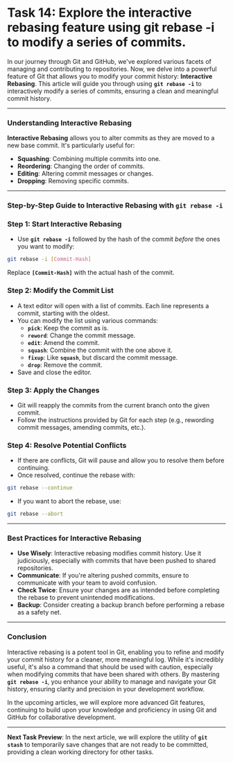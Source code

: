 # Task 14: Explore the interactive rebasing feature using git rebase -i to modify a series of commits.

In our journey through Git and GitHub, we've explored various facets of managing and contributing to repositories. Now, we delve into a powerful feature of Git that allows you to modify your commit history: **Interactive Rebasing**. This article will guide you through using **`git rebase -i`** to interactively modify a series of commits, ensuring a clean and meaningful commit history.

---

### Understanding Interactive Rebasing

**Interactive Rebasing** allows you to alter commits as they are moved to a new base commit. It's particularly useful for:

- **Squashing**: Combining multiple commits into one.
- **Reordering**: Changing the order of commits.
- **Editing**: Altering commit messages or changes.
- **Dropping**: Removing specific commits.

---

### Step-by-Step Guide to Interactive Rebasing with **`git rebase -i`**

### **Step 1: Start Interactive Rebasing**

- Use **`git rebase -i`** followed by the hash of the commit *before* the ones you want to modify:

```bash
git rebase -i [Commit-Hash]
```

Replace **`[Commit-Hash]`** with the actual hash of the commit.

### **Step 2: Modify the Commit List**

- A text editor will open with a list of commits. Each line represents a commit, starting with the oldest.
- You can modify the list using various commands:
    - **`pick`**: Keep the commit as is.
    - **`reword`**: Change the commit message.
    - **`edit`**: Amend the commit.
    - **`squash`**: Combine the commit with the one above it.
    - **`fixup`**: Like **`squash`**, but discard the commit message.
    - **`drop`**: Remove the commit.
- Save and close the editor.

### **Step 3: Apply the Changes**

- Git will reapply the commits from the current branch onto the given commit.
- Follow the instructions provided by Git for each step (e.g., rewording commit messages, amending commits, etc.).

### **Step 4: Resolve Potential Conflicts**

- If there are conflicts, Git will pause and allow you to resolve them before continuing.
- Once resolved, continue the rebase with:

```bash
git rebase --continue
```

- If you want to abort the rebase, use:

```bash
git rebase --abort
```

---

### Best Practices for Interactive Rebasing

- **Use Wisely**: Interactive rebasing modifies commit history. Use it judiciously, especially with commits that have been pushed to shared repositories.
- **Communicate**: If you're altering pushed commits, ensure to communicate with your team to avoid confusion.
- **Check Twice**: Ensure your changes are as intended before completing the rebase to prevent unintended modifications.
- **Backup**: Consider creating a backup branch before performing a rebase as a safety net.

---

### Conclusion

Interactive rebasing is a potent tool in Git, enabling you to refine and modify your commit history for a cleaner, more meaningful log. While it's incredibly useful, it's also a command that should be used with caution, especially when modifying commits that have been shared with others. By mastering **`git rebase -i`**, you enhance your ability to manage and navigate your Git history, ensuring clarity and precision in your development workflow.

In the upcoming articles, we will explore more advanced Git features, continuing to build upon your knowledge and proficiency in using Git and GitHub for collaborative development.

---

**Next Task Preview**: In the next article, we will explore the utility of **`git stash`** to temporarily save changes that are not ready to be committed, providing a clean working directory for other tasks.